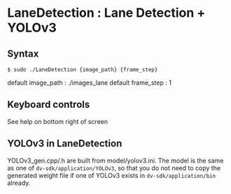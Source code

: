 # LaneDetection : Lane Detection + YOLOv3

## Syntax
```
$ sudo ./LaneDetection {image_path} {frame_step}
```
default image_path : ./images_lane
default frame_step : 1

## Keyboard controls

See help on bottom right of screen

## YOLOv3 in LaneDetection

YOLOv3_gen.cpp/.h are built from model/yolov3.ini.
The model is the same as one of `dv-sdk/application/YOLOv3`,
so that you do not need to copy the generated weight file
if one of YOLOv3 exists in `dv-sdk/application/bin` already.

